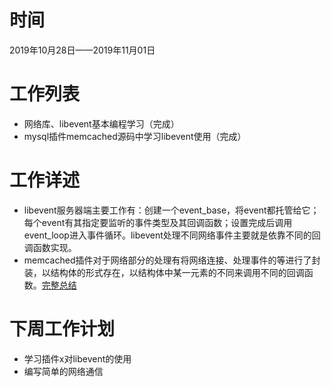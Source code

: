 # 时间
2019年10月28日——2019年11月01日
# 工作列表
- 网络库、libevent基本编程学习（完成）
- mysql插件memcached源码中学习libevent使用（完成）
# 工作详述
- libevent服务器端主要工作有：创建一个event_base，将event都托管给它；每个event有其指定要监听的事件类型及其回调函数；设置完成后调用event_loop进入事件循环。libevent处理不同网络事件主要就是依靠不同的回调函数实现。
- memcached插件对于网络部分的处理有将网络连接、处理事件的等进行了封装，以结构体的形式存在，以结构体中某一元素的不同来调用不同的回调函数。[完整总结](http://note.youdao.com/noteshare?id=fdd316dc015cca161b41bbe751b960fd&sub=287039EB5AE14E2594CEA60382FA603C)
# 下周工作计划
- 学习插件x对libevent的使用
- 编写简单的网络通信